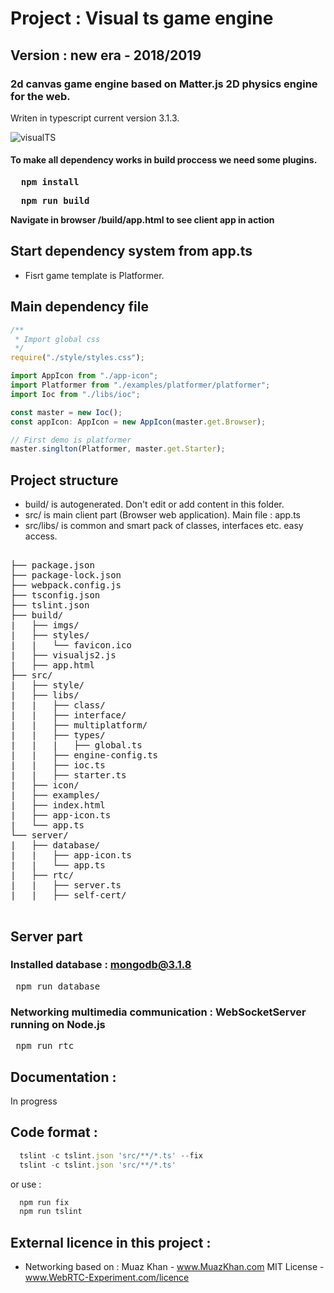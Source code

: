 # Project : Visual ts game engine #
## Version : new era - 2018/2019 ##

### 2d canvas game engine based on Matter.js 2D physics engine for the web. ###
 Writen in typescript current version 3.1.3.  

![visualTS](https://github.com/zlatnaspirala/visual-ts/blob/master/logo.png)

#### To make all dependency works in build proccess we need some plugins. ####

<pre>
 <b> npm install </b>
</pre>

<pre>
 <b> npm run build </b>
</pre>

<b> Navigate in browser /build/app.html to see client app in action </b>

## Start dependency system from app.ts ##

 - Fisrt game template is Platformer.
     
## Main dependency file ##

```typescript
/**
 * Import global css
 */
require("./style/styles.css");

import AppIcon from "./app-icon";
import Platformer from "./examples/platformer/platformer";
import Ioc from "./libs/ioc";

const master = new Ioc();
const appIcon: AppIcon = new AppIcon(master.get.Browser);

// First demo is platformer 
master.singlton(Platformer, master.get.Starter);

```

## Project structure ##

 - build/ is autogenerated. Don't edit or add content in this folder.
 - src/ is main client part (Browser web application).
   Main file : app.ts 
 - src/libs/ is common and smart pack of classes, interfaces etc.
   easy access.


<pre>

├── package.json
├── package-lock.json
├── webpack.config.js
├── tsconfig.json
├── tslint.json
├── build/
|   ├── imgs/
|   ├── styles/
|   |   └── favicon.ico
|   ├── visualjs2.js
|   ├── app.html
├── src/
|   ├── style/
|   ├── libs/
|   |   ├── class/
|   |   ├── interface/
|   |   ├── multiplatform/
|   |   ├── types/
|   |   |   ├── global.ts
|   |   ├── engine-config.ts
|   |   ├── ioc.ts
|   |   ├── starter.ts
|   ├── icon/
|   ├── examples/
|   ├── index.html
|   ├── app-icon.ts
|   └── app.ts
└── server/
|   ├── database/
|   |   ├── app-icon.ts
|   |   └── app.ts
|   ├── rtc/
|   |   ├── server.ts
|   |   ├── self-cert/

</pre>

## Server part ##

### Installed database : mongodb@3.1.8 ###

<pre> npm run database </pre>

### Networking multimedia communication : WebSocketServer running on Node.js ###

<pre> npm run rtc </pre>

## Documentation : ##

 In progress

## Code format : ##

```javascript
  tslint -c tslint.json 'src/**/*.ts' --fix
  tslint -c tslint.json 'src/**/*.ts'
```
or use : 

```javascript
  npm run fix
  npm run tslint
```

## External licence in this project : ##

 - Networking based on :
 Muaz Khan     - www.MuazKhan.com
 MIT License   - www.WebRTC-Experiment.com/licence


